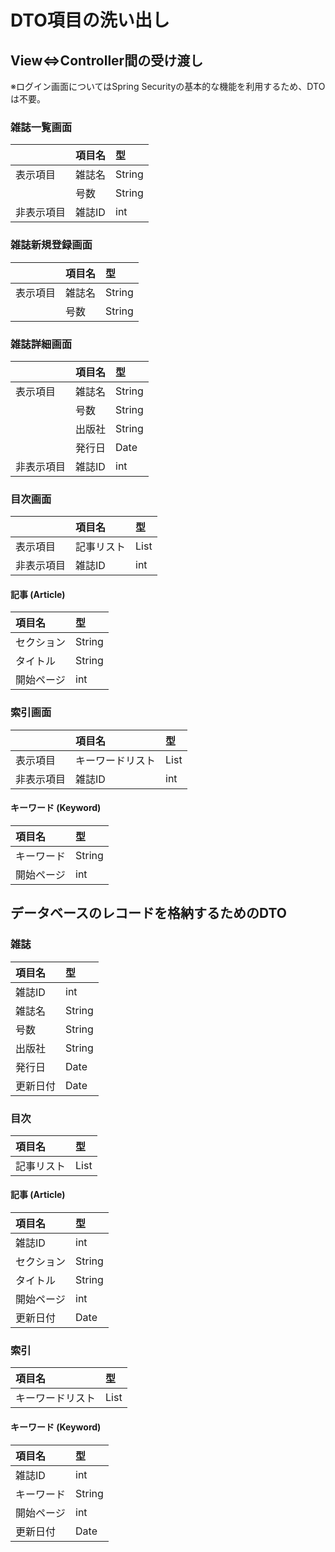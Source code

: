 # DTO項目の洗い出し

## View⇔Controller間の受け渡し
※ログイン画面についてはSpring Securityの基本的な機能を利用するため、DTOは不要。

### 雑誌一覧画面
|					|項目名	|型|
|:--|:--|:--|
|表示項目		|雑誌名	|String|
|					|号数	|String|
|非表示項目	|雑誌ID	|int|

### 雑誌新規登録画面
|				|項目名	|型|
|:--|:--|:--|
|表示項目	|雑誌名	|String|
|				|号数	|String|

### 雑誌詳細画面
|					|項目名	|型|
|:--|:--|:--|
|表示項目		|雑誌名	|String|
|					|号数	|String|
|					|出版社	|String|
|					|発行日	|Date|
|非表示項目	|雑誌ID	|int|

### 目次画面
|					|項目名		|型|
|:--|:--|:--|
|表示項目		|記事リスト	|List<Article>|
|非表示項目	|雑誌ID		|int|

#### 記事 (Article)
|項目名			|型|
|:--|:--|
|セクション		|String|
|タイトル			|String|
|開始ページ	|int|

### 索引画面
|					|項目名				|型|
|:--|:--|:--|
|表示項目		|キーワードリスト	|List<Keyword>|
|非表示項目	|雑誌ID				|int|

#### キーワード (Keyword)
|項目名			|型|
|:--|:--|
|キーワード		|String|
|開始ページ	|int|

## データベースのレコードを格納するためのDTO
### 雑誌
|項目名		|型|
|:--|:--|
|雑誌ID		|int|
|雑誌名		|String|
|号数		|String|
|出版社		|String|
|発行日		|Date|
|更新日付	|Date|

### 目次
|項目名		|型|
|:--|:--|
|記事リスト	|List<Article>|

#### 記事 (Article)
|項目名			|型|
|:--|:--|
|雑誌ID			|int|
|セクション		|String|
|タイトル			|String|
|開始ページ	|int|
|更新日付		|Date|

### 索引
|項目名				|型|
|:--|:--|
|キーワードリスト	|List<Keyword>|

#### キーワード (Keyword)
|項目名			|型|
|:--|:--|
|雑誌ID			|int|
|キーワード		|String|
|開始ページ	|int|
|更新日付		|Date|
